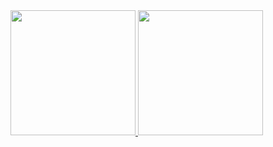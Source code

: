 <a href="https://github.com/anuraghazra/github-readme-stats">
  <img height=200 align=center" src="https://github-readme-stats.vercel.app/api?username=gos-k" />
</a>
<a href="https://github.com/anuraghazra/github-readme-stats">
  <img height=200 align=center" src="https://github-readme-stats.vercel.app/api/top-langs?username=gos-k&layout=donut" />
</a>
